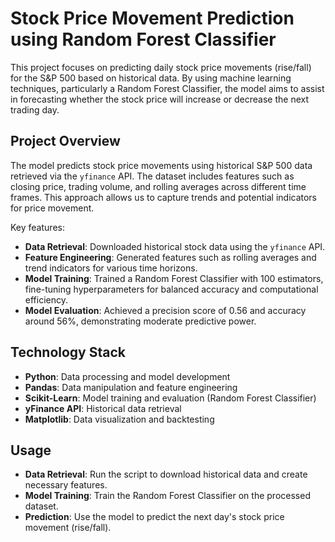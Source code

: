 # Stock Price Movement Prediction using Random Forest Classifier

This project focuses on predicting daily stock price movements (rise/fall) for the S&P 500 based on historical data. By using machine learning techniques, particularly a Random Forest Classifier, the model aims to assist in forecasting whether the stock price will increase or decrease the next trading day.

## Project Overview
The model predicts stock price movements using historical S&P 500 data retrieved via the `yfinance` API. The dataset includes features such as closing price, trading volume, and rolling averages across different time frames. This approach allows us to capture trends and potential indicators for price movement.

Key features:
- **Data Retrieval**: Downloaded historical stock data using the `yfinance` API.
- **Feature Engineering**: Generated features such as rolling averages and trend indicators for various time horizons.
- **Model Training**: Trained a Random Forest Classifier with 100 estimators, fine-tuning hyperparameters for balanced accuracy and computational efficiency.
- **Model Evaluation**: Achieved a precision score of 0.56 and accuracy around 56%, demonstrating moderate predictive power.

## Technology Stack
- **Python**: Data processing and model development
- **Pandas**: Data manipulation and feature engineering
- **Scikit-Learn**: Model training and evaluation (Random Forest Classifier)
- **yFinance API**: Historical data retrieval
- **Matplotlib**: Data visualization and backtesting

## Usage
- **Data Retrieval**: Run the script to download historical data and create necessary features.
- **Model Training**: Train the Random Forest Classifier on the processed dataset.
- **Prediction**: Use the model to predict the next day's stock price movement (rise/fall).

